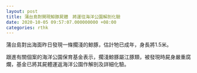 ```yaml
---
layout: post
title: 蒲台島對開現鯨豚屍體　將運往海洋公園解剖化驗
date: 2020-10-05 09:57:07.000000000 +08:00
categories: rthk
---
```


蒲台島對出海面昨日發現一條擱淺的鯨豚，估計牠已成年，身長將1.5米。

跟進有關個案的海洋公園保育基金表示，擱淺鯨豚屬江豚類，被發現時屍身嚴重腐爛，基金已將其屍體運返海洋公園作解剖及詳細化驗。
